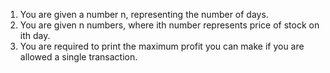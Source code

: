 1. You are given a number n, representing the number of days.
2. You are given n numbers, where ith number represents price of stock on ith day.
3. You are required to print the maximum profit you can make if you are allowed a single transaction.

